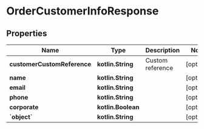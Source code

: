 
# OrderCustomerInfoResponse

## Properties
Name | Type | Description | Notes
------------ | ------------- | ------------- | -------------
**customerCustomReference** | **kotlin.String** | Custom reference |  [optional]
**name** | **kotlin.String** |  |  [optional]
**email** | **kotlin.String** |  |  [optional]
**phone** | **kotlin.String** |  |  [optional]
**corporate** | **kotlin.Boolean** |  |  [optional]
**&#x60;object&#x60;** | **kotlin.String** |  |  [optional]



